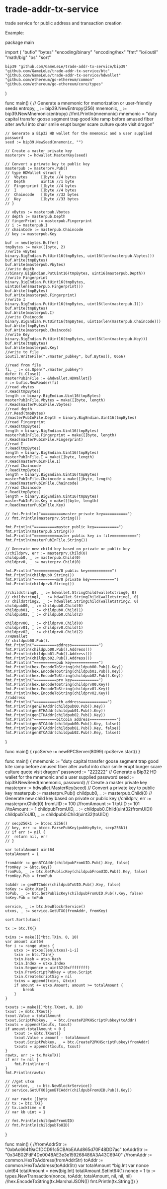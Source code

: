 # trade-addr-tx-service
trade service for public address and transaction creation

Example:

package main

import (
	"bufio"
	"bytes"
	"encoding/binary"
	"encoding/hex"
	"fmt"
	"io/ioutil"
	"math/big"
	"os"
	"sort"

	bip39 "github.com/GameLeLe/trade-addr-tx-service/bip39"
	"github.com/GameLeLe/trade-addr-tx-service/btc"
	"github.com/GameLeLe/trade-addr-tx-service/hdwallet"
	"github.com/ethereum/go-ethereum/common"
	"github.com/ethereum/go-ethereum/core/types"
)

func main() {
	// Generate a mnemonic for memorization or user-friendly seeds
	entropy, _ := bip39.NewEntropy(256)
	mnemonic, _ := bip39.NewMnemonic(entropy)
	//fmt.Println(mnemonic)
	mnemonic = "duty capital transfer goose segment trap good kite ramp before amused fiber alter awful into chair smile erupt burger scare culture quote visit dragon"

	// Generate a Bip32 HD wallet for the mnemonic and a user supplied password
	seed := bip39.NewSeed(mnemonic, "")

	// Create a master private key
	masterprv := hdwallet.MasterKey(seed)

	// Convert a private key to public key
	masterpub := masterprv.Pub()
	// type HDWallet struct {
	// 	Vbytes      []byte //4 bytes
	// 	Depth       uint16 //1 byte
	// 	Fingerprint []byte //4 bytes
	// 	I           []byte //4 bytes
	// 	Chaincode   []byte //32 bytes
	// 	Key         []byte //33 bytes
	// }

	// vBytes := masterpub.Vbytes
	// depth := masterpub.Depth
	// fingerPrint := masterpub.Fingerprint
	// i := masterpub.I
	// chainCode := masterpub.Chaincode
	// key := masterpub.Key

	buf := new(bytes.Buffer)
	tmpBytes := make([]byte, 2)
	//write vBytes
	binary.BigEndian.PutUint16(tmpBytes, uint16(len(masterpub.Vbytes)))
	buf.Write(tmpBytes)
	buf.Write(masterpub.Vbytes)
	//write depth
	//binary.BigEndian.PutUint16(tmpBytes, uint16(masterpub.Depth))
	//write Fingerprint
	binary.BigEndian.PutUint16(tmpBytes, uint16(len(masterpub.Fingerprint)))
	buf.Write(tmpBytes)
	buf.Write(masterpub.Fingerprint)
	//write I
	binary.BigEndian.PutUint16(tmpBytes, uint16(len(masterpub.I)))
	buf.Write(tmpBytes)
	buf.Write(masterpub.I)
	//write Chaincode
	binary.BigEndian.PutUint16(tmpBytes, uint16(len(masterpub.Chaincode)))
	buf.Write(tmpBytes)
	buf.Write(masterpub.Chaincode)
	//write Key
	binary.BigEndian.PutUint16(tmpBytes, uint16(len(masterpub.Key)))
	buf.Write(tmpBytes)
	buf.Write(masterpub.Key)
	//write to file
	ioutil.WriteFile("./master_pubkey", buf.Bytes(), 0666)

	//read from file
	fi, _ := os.Open("./master_pubkey")
	defer fi.Close()
	masterPubInFile := &hdwallet.HDWallet{}
	r := bufio.NewReader(fi)
	//read vbytes
	r.Read(tmpBytes)
	length := binary.BigEndian.Uint16(tmpBytes)
	masterPubInFile.Vbytes = make([]byte, length)
	r.Read(masterPubInFile.Vbytes)
	//read depth
	//r.Read(tmpBytes)
	//masterPubInFile.Depth = binary.BigEndian.Uint16(tmpBytes)
	//read Fingerprint
	r.Read(tmpBytes)
	length = binary.BigEndian.Uint16(tmpBytes)
	masterPubInFile.Fingerprint = make([]byte, length)
	r.Read(masterPubInFile.Fingerprint)
	//read I
	r.Read(tmpBytes)
	length = binary.BigEndian.Uint16(tmpBytes)
	masterPubInFile.I = make([]byte, length)
	r.Read(masterPubInFile.I)
	//read Chaincode
	r.Read(tmpBytes)
	length = binary.BigEndian.Uint16(tmpBytes)
	masterPubInFile.Chaincode = make([]byte, length)
	r.Read(masterPubInFile.Chaincode)
	//read Chaincode
	r.Read(tmpBytes)
	length = binary.BigEndian.Uint16(tmpBytes)
	masterPubInFile.Key = make([]byte, length)
	r.Read(masterPubInFile.Key)

	// fmt.Println("==========master private key===========")
	// fmt.Println(masterprv.String())

	fmt.Println("==========master public key===========")
	fmt.Println(masterpub.String())
	fmt.Println("==========master public key in file===========")
	fmt.Println(masterPubInFile.String())

	// Generate new child key based on private or public key
	//childprv, err := masterprv.Child(0)
	childpub0, _ := masterpub.Child(0)
	childprv0, _ := masterprv.Child(0)

	fmt.Println("==========m/0 public key===========")
	fmt.Println(childpub0.String())
	fmt.Println("==========m/0 private key===========")
	fmt.Println(childprv0.String())

	//childstring0, _ := hdwallet.StringChild(walletstring0, 0)
	// childstring1, _ := hdwallet.StringChild(walletstring1, 0)
	// childstring2, _ := hdwallet.StringChild(walletstring2, 0)
	childpub00, _ := childpub0.Child(0)
	childpub01, _ := childpub0.Child(1)
	childpub02, _ := childpub0.Child(2)

	childprv00, _ := childprv0.Child(0)
	childprv01, _ := childprv0.Child(1)
	childprv02, _ := childprv0.Child(2)
	//HDWallet
	// childpub00.Pub().
	fmt.Println("==========address============")
	fmt.Println(childpub00.Pub().Address())
	fmt.Println(childpub01.Pub().Address())
	fmt.Println(childpub02.Pub().Address())
	fmt.Println("==========pub key============")
	fmt.Println(hex.EncodeToString(childpub00.Pub().Key))
	fmt.Println(hex.EncodeToString(childpub01.Pub().Key))
	fmt.Println(hex.EncodeToString(childpub02.Pub().Key))
	fmt.Println("==========prv key============")
	fmt.Println(hex.EncodeToString(childprv00.Key))
	fmt.Println(hex.EncodeToString(childprv01.Key))
	fmt.Println(hex.EncodeToString(childprv02.Key))
	//address
	fmt.Println("==========eth address============")
	fmt.Println(genETHAddr(childpub00.Pub().Key))
	fmt.Println(genETHAddr(childpub01.Pub().Key))
	fmt.Println(genETHAddr(childpub02.Pub().Key))
	fmt.Println("==========bitcoin address============")
	fmt.Println(genBTCAddr(childpub00.Pub().Key, false))
	fmt.Println(genBTCAddr(childpub01.Pub().Key, false))
	fmt.Println(genBTCAddr(childpub02.Pub().Key, false))
}

func main() {
	rpcServe := newRPCServer(8099)
	rpcServe.start()
}

func main() {
	mnemonic := "duty capital transfer goose segment trap good kite ramp before amused fiber alter awful into chair smile erupt burger scare culture quote visit dragon"
	password := "222222"
	// Generate a Bip32 HD wallet for the mnemonic and a user supplied password
	seed := bip39.NewSeed(mnemonic, password)
	// Create a master private key
	masterprv := hdwallet.MasterKey(seed)
	// Convert a private key to public key
	masterpub := masterprv.Pub()
	childpub0, _ := masterpub.Child(0)
	// Generate new child key based on private or public key
	//childprv, err := masterprv.Child(0)
	fromUID := 100
	//fromAmount := 1
	toUID := 101
	//toAmount := 1
	childpubFromUID, _ := childpub0.Child(uint32(fromUID))
	childpubToUID, _ := childpub0.Child(uint32(toUID))

	// secp256k1 := btcec.S256()
	// key, err := btcec.ParsePubKey(pubKeyByte, secp256k1)
	// if err != nil {
	// 	return nil, err
	// }

	var totalAmount uint64
	totalAmount = 1

	fromAddr := genBTCAddr(childpubFromUID.Pub().Key, false)
	fromKey := &btc.Key{}
	fromPub, _ := btc.GetPublicKey(childpubFromUID.Pub().Key, false)
	fromKey.Pub = fromPub

	toAddr := genBTCAddr(childpubToUID.Pub().Key, false)
	toKey := &btc.Key{}
	toPub, _ := btc.GetPublicKey(childpubFromUID.Pub().Key, false)
	toKey.Pub = toPub

	service, _ := btc.NewBlockrService()
	utxos, _ := service.GetUTXO(fromAddr, fromKey)

	sort.Sort(utxos)

	tx := btc.TX{}

	txins := make([]*btc.TXin, 0, 10)
	var amount uint64
	for i := range utxos {
		utxo := utxos[len(utxos)-1-i]
		txin := btc.TXin{}
		txin.Hash = utxo.Hash
		txin.Index = utxo.Index
		txin.Sequence = uint32(0xffffffff)
		txin.PrevScriptPubkey = utxo.Script
		txin.CreateScriptSig = nil
		txins = append(txins, &txin)
		if amount += utxo.Amount; amount >= totalAmount {
			break
		}
	}

	txouts := make([]*btc.TXout, 0, 10)
	txout := &btc.TXout{}
	txout.Value = totalAmount
	txout.ScriptPubkey, _ = btc.CreateP2PKHScriptPubkey(toAddr)
	txouts = append(txouts, txout)
	if amount-totalAmount > 0 {
		txout := &btc.TXout{}
		txout.Value = amount - totalAmount
		txout.ScriptPubkey, _ = btc.CreateP2PKHScriptPubkey(fromAddr)
		txouts = append(txouts, txout)
	}
	rawtx, err := tx.MakeTX()
	if err != nil {
		fmt.Println(err)
	}
	fmt.Println(rawtx)

	// //get utxo
	// service, _ := btc.NewBlockrService()
	// service.GetUTXO(genBTCAddr(childpubFromUID.Pub().Key))

	// var rawtx []byte
	// tx := btc.TX{}
	// tx.Locktime = 0
	// var kb uint = 1

	// fmt.Println(childpubFromUID)
	// fmt.Println(childpubToUID)
}

func main() {
	//fromAddrStr := "0xbAc66419aC1DCD91c5CBAbEAAd865d70F48DD7ac"
	toAddrStr := "0x34B02FdF4De0048AE3e3e159268486A3A43C6940"
	//fromAddr := common.HexToAddress(fromAddrStr)
	toAddr := common.HexToAddress(toAddrStr)
	var totalAmount *big.Int
	var nonce uint64
	totalAmount = new(big.Int)
	totalAmount.SetInt64(1)
	nonce = 1
	tx := types.NewTransaction(nonce, toAddr, totalAmount, nil, nil, nil)
	//hex.EncodeToString(tx.MarshalJSON())
	fmt.Println(tx.String())
}

